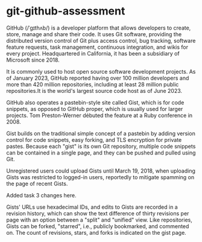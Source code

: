 # git-github-assessment

GitHub (/ˈɡɪthʌb/) is a developer platform that allows developers to create, store, manage and share their code. It uses Git software, providing the distributed version control of Git plus access control, bug tracking, software feature requests, task management, continuous integration, and wikis for every project. Headquartered in California, it has been a subsidiary of Microsoft since 2018.

It is commonly used to host open source software development projects. As of January 2023, GitHub reported having over 100 million developers and more than 420 million repositories, including at least 28 million public repositories.It is the world's largest source code host as of June 2023.

GitHub also operates a pastebin-style site called Gist, which is for code snippets, as opposed to GitHub proper, which is usually used for larger projects. Tom Preston-Werner débuted the feature at a Ruby conference in 2008.

Gist builds on the traditional simple concept of a pastebin by adding version control for code snippets, easy forking, and TLS encryption for private pastes. Because each "gist" is its own Git repository, multiple code snippets can be contained in a single page, and they can be pushed and pulled using Git.

Unregistered users could upload Gists until March 19, 2018, when uploading Gists was restricted to logged-in users, reportedly to mitigate spamming on the page of recent Gists.

Added task 3 changes here.

Gists' URLs use hexadecimal IDs, and edits to Gists are recorded in a revision history, which can show the text difference of thirty revisions per page with an option between a "split" and "unified" view. Like repositories, Gists can be forked, "starred", i.e., publicly bookmarked, and commented on. The count of revisions, stars, and forks is indicated on the gist page.
